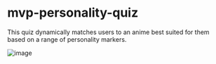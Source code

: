 # mvp-personality-quiz
This quiz dynamically matches users to an anime best suited for them based on a range of personality markers.

![image](https://user-images.githubusercontent.com/86626323/160504450-6f3fe20c-694e-4460-a44a-679ba55e621a.png)
